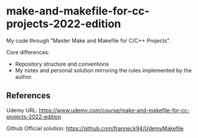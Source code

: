 # make-and-makefile-for-cc-projects-2022-edition

My code through "Master Make and Makefile for C/C++ Projects".

Core differences:
- Repository structure and conventions
- My notes and personal solution mirroring the rules implemented by the author.


## References

Udemy URL: <https://www.udemy.com/course/make-and-makefile-for-cc-projects-2022-edition>

Github Official solution: <https://github.com/franneck94/UdemyMakefile>
